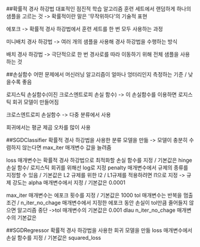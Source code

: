 ##확률적 경사 하강법
대표적인 점진적 학습 알고리즘 
훈련 세트에서 랜덤하게 하나의 샘플을 고르는 것
-> 확률적이란 말은 '무작위하다'의 기술적 표현

에포크
-> 확률적 경사 하강법에서 훈련 세트를 한 번 모두 사용하는 과정 

미니배치 경사 하강법
-> 여러 개의 샘플을 사용해 경사 하강법을 수행하는 방식

배치 경사 하강법
-> 극단적으로 한 번 경사로를 따라 이동하기 위해 전체 샘플을 사용하는 것

##손실함수 
어떤 문제에서 머신러닝 알고리즘이 얼마나 엉터리인지 측정하는 기준 / 낮을수록 좋음

로지스틱 손실함수(이진 크로스엔트로피 손실 함수) 
-> 이 손실함수를 이용하면 로지스틱 회귀 모델이 만들어짐

크로스엔트로피 손실함수 
-> 다중 분류에서 사용 

회귀에서는 평균 제곱 오차를 많이 사용

##SGDClassifier 
확률적 경사 하강법을 사용한 분류 모델을 만듦
-> 모델이 충분히 수렴하지 않는다면 max_iter 매개변수 값을 늘려줌

loss 매개변수는 확률적 경사 하강법으로 최적화할 손실 함수를 지정 / 기본값은 hinge 손실 함수/ 로지스틱 회귀를 위해선 log로 지정
penalty 매개변수에서 규제의 종류를 지정할 수 있음 / 기본값은 L2 규제를 위한 l2 / L1규제를 적용하려면 l1으로 지정 
-> 규제 강도는 alpha 매개변수에서 지정 / 기본값은 0.0001

max_iter 매개변수는 에포크 횟수를 지정 / 기본값은 1000
tol 매개변수는 반복을 멈출 조건 / n_iter_no_chage 매개변수에서 지정한 에포크 동안 손실이 tol만큼 줄어들지 않으면 알고리즘 중단
->tol 매개변수의 기본값은 0.001 dlau n_iter_no_chage 매개변수의 기본값은 

##SGDRegressor
확률적 경사 하강법을 사용한 회귀 모델을 만듦
loss 매개변수에서 손실 함수를 지정 / 기본값은 squared_loss
